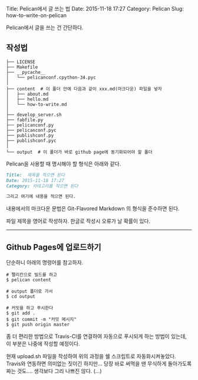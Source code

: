 Title:  Pelican에서 글 쓰는 법
Date: 2015-11-18 17:27
Category: Pelican
Slug: how-to-write-on-pelican

Pelican에서 글을 쓰는 건 간단하다.

## 작성법

```shell
├── LICENSE
├── Makefile
├── __pycache__
│   └── pelicanconf.cpython-34.pyc
│
├── content  # 이 폴더 안에 다음과 같이 xxx.md(마크다운) 파일을 넣자
│   ├── about.md
│   ├── hello.md
│   └── how-to-write.md
│
├── develop_server.sh
├── fabfile.py
├── pelicanconf.py
├── pelicanconf.pyc
├── publishconf.py
├── publishconf.pyc
│
└── output  # 이 폴더가 바로 github page에 동기화되어야 할 폴더
```

Pelican을 사용할 때 명시해야 할 형식은 아래와 같다.

```markdown
Title:  제목을 적으면 된다
Date: 2015-11-18 17:27
Category: 카테고리를 적으면 된다

그리고 여기에 내용을 적으면 된다.
```

내용에서의 마크다운 문법은 Git-Flavored Markdown  의 형식을 준수하면 된다.

파일 제목을 영어로 작성하자. 한글로 작성시 오류가 날 확률이 있다.

---
## Github Pages에 업로드하기

단순하니 아래의 명령어를 참고하자.

```shell
# 펠리칸으로 빌드를 하고
$ pelican content

# output 폴더로 가서
$ cd output

# 커밋을 하고 푸시한다
$ git add .
$ git commit -m "커밋 메시지"
$ git push origin master
```

좀 더 편리한 방법으로 Travis-CI를 연결하여 자동으로 푸시되게 하는 방법이 있는데, 이 부분은 나중에 작성할 예정이다.

현재 upload.sh 파일을 작성하여 위의 과정을 쉘 스크립트로 자동화시켜놓았다.
Travis와 연동하면 의미없는 짓이긴 하지만... 당장 바로 써먹을 땐 무식하게 돌아가도록 짜는 것도.... 생각보다 그리 나쁘진 않다. (...)
